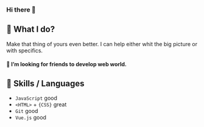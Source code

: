 
###  Hi there  👋

## 👀 What I do?
Make that thing of yours even better. I can help either whit the big picture or with specifics.
#### 💞️ I’m looking for friends to develop web world.


<!---
alivafa/alivafa is a ✨ special ✨ repository because its `README.md` (this file) appears on your GitHub profile.
You can click the Preview link to take a look at your changes.
--->
## 👯 Skills / Languages
+ `JavaScript`  good
+ `<HTML>` + `{CSS}`  great
+ `Git` good
+ `Vue.js` good
